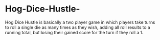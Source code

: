 # Hog-Dice-Hustle-
Hog Dice Hustle is basically a two player game in which players take turns to roll a single die as many times as they wish, adding all roll results to a running total, but losing their gained score for the turn if they roll a 1.
